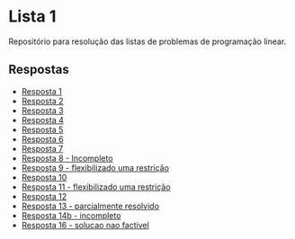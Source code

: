 # Lista 1

Repositório para resolução das listas de problemas de programação linear.

## Respostas

<!-- lista de itens -->
* [Resposta 1](01/README.md)
* [Resposta 2](02/README.md)
* [Resposta 3](03/README.md)
* [Resposta 4](04/README.md)
* [Resposta 5](05/README.md)
* [Resposta 6](06/README.md)
* [Resposta 7](07/README.md)
* [Resposta 8 - Incompleto](08/README.md)
* [Resposta 9 - flexibilizado uma restrição](09/README.md)
* [Resposta 10](10/README.md)
* [Resposta 11 - flexibilizado uma restrição](11/README.md)
* [Resposta 12](12/README.md)
* [Resposta 13 - parcialmente resolvido](13/README.md)
* [Resposta 14b - incompleto](13/README.md)
* [Resposta 16 - solucao nao factivel](16/README.md)
